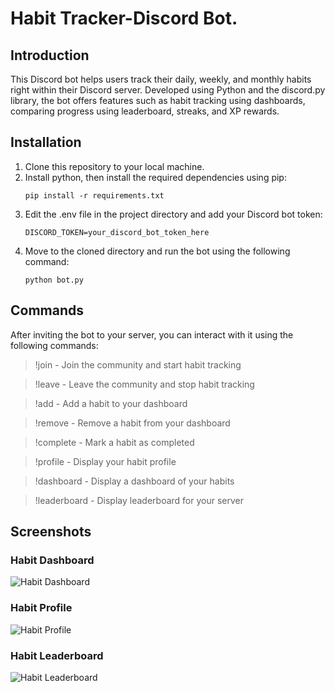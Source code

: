 # Habit Tracker-Discord Bot.

## Introduction
This Discord bot helps users track their daily, weekly, and monthly habits right within their Discord server. Developed using Python and the discord.py library, the bot offers features such as habit tracking using dashboards, comparing progress using leaderboard, streaks, and XP rewards.

## Installation
1. Clone this repository to your local machine.
2. Install python, then install the required dependencies using pip:
   ```
   pip install -r requirements.txt
   ```
3. Edit the .env file in the project directory and add your Discord bot token:
   ```
   DISCORD_TOKEN=your_discord_bot_token_here
   ```
4. Move to the cloned directory and run the bot using the following command:
   ```
   python bot.py
   ```

## Commands
After inviting the bot to your server, you can interact with it using the following commands:
> !join - Join the community and start habit tracking

> !leave - Leave the community and stop habit tracking

> !add <habit> - Add a habit to your dashboard

> !remove <ID> - Remove a habit from your dashboard

> !complete <ID> - Mark a habit as completed

> !profile - Display your habit profile

> !dashboard - Display a dashboard of your habits

> !leaderboard - Display leaderboard for your server

## Screenshots

### Habit Dashboard
![Habit Dashboard](https://i.ibb.co/DfdRRYd/db.png)

### Habit Profile
![Habit Profile](https://i.ibb.co/PFHtGCk/profile.png)

### Habit Leaderboard
![Habit Leaderboard](https://i.ibb.co/28kmXFL/leaderboard.png)
